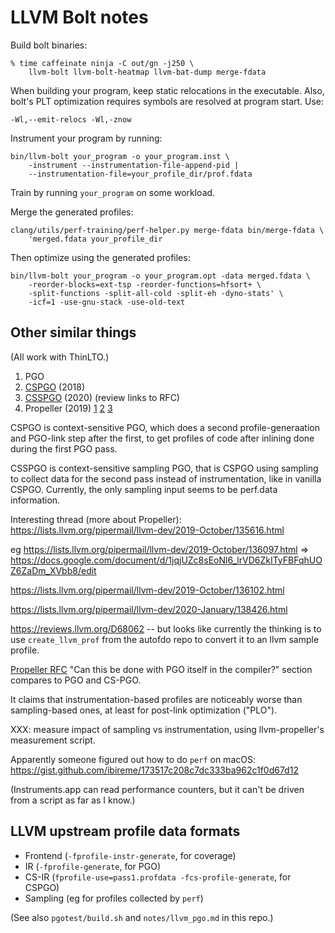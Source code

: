 LLVM Bolt notes
===============

Build bolt binaries:

```
% time caffeinate ninja -C out/gn -j250 \
    llvm-bolt llvm-bolt-heatmap llvm-bat-dump merge-fdata
```


When building your program, keep static relocations in the executable.
Also, bolt's PLT optimization requires symbols are resolved at program start.
Use:

```
-Wl,--emit-relocs -Wl,-znow
```

Instrument your program by running:

```
bin/llvm-bolt your_program -o your_program.inst \
    -instrument --instrumentation-file-append-pid |
    --instrumentation-file=your_profile_dir/prof.fdata
```

Train by running `your_program` on some workload.

Merge the generated profiles:

```
clang/utils/perf-training/perf-helper.py merge-fdata bin/merge-fdata \
    'merged.fdata your_profile_dir
```

Then optimize using the generated profiles:

```
bin/llvm-bolt your_program -o your_program.opt -data merged.fdata \
    -reorder-blocks=ext-tsp -reorder-functions=hfsort+ \
    -split-functions -split-all-cold -split-eh -dyno-stats' \
    -icf=1 -use-gnu-stack -use-old-text
```

Other similar things
--------------------

(All work with ThinLTO.)

1. PGO
2. [CSPGO](https://reviews.llvm.org/D54175) (2018)
3. [CSSPGO](https://reviews.llvm.org/D90125) (2020) (review links to RFC)
4. Propeller (2019)
   [1](https://github.com/google/llvm-propeller/blob/424c3b885e60d8ff9446b16df39d84fbf6596aec/Propeller_RFC.pdf)
   [2](https://lists.llvm.org/pipermail/llvm-dev/2019-September/135393.html)
   [3](https://github.com/google/llvm-propeller/blob/main/ArtifactEvaluation/Scripts/optimize_clang.sh)

CSPGO is context-sensitive PGO, which does a second profile-generaation and
PGO-link step after the first, to get profiles of code after inlining done
during the first PGO pass.

CSSPGO is context-sensitive sampling PGO, that is CSPGO using sampling to
collect data for the second pass instead of instrumentation, like in vanilla
CSPGO. Currently, the only sampling input seems to be perf.data information.

Interesting thread (more about Propeller):
<https://lists.llvm.org/pipermail/llvm-dev/2019-October/135616.html>

eg
<https://lists.llvm.org/pipermail/llvm-dev/2019-October/136097.html> =>
<https://docs.google.com/document/d/1jqjUZc8sEoNl6_lrVD6ZkITyFBFqhUOZ6ZaDm_XVbb8/edit>

<https://lists.llvm.org/pipermail/llvm-dev/2019-October/136102.html>

<https://lists.llvm.org/pipermail/llvm-dev/2020-January/138426.html>

<https://reviews.llvm.org/D68062> -- but looks like currently the thinking
is to use `create_llvm_prof` from the autofdo repo to convert it to an llvm
sample profile.

[Propeller RFC](https://github.com/google/llvm-propeller/blob/424c3b885e60d8ff9446b16df39d84fbf6596aec/Propeller_RFC.pdf)
"Can this be done with PGO itself in the compiler?" section compares to PGO and
CS-PGO.

It claims that instrumentation-based profiles are noticeably worse than
sampling-based ones, at least for post-link optimization ("PLO").

XXX: measure impact of sampling vs instrumentation, using llvm-propeller's
measurement script.

Apparently someone figured out how to do `perf` on macOS:
<https://gist.github.com/ibireme/173517c208c7dc333ba962c1f0d67d12>

(Instruments.app can read performance counters, but it can't be driven from
a script as far as I know.)

LLVM upstream profile data formats
----------------------------------

* Frontend (`-fprofile-instr-generate`, for coverage)
* IR (`-fprofile-generate`, for PGO)
* CS-IR (`fprofile-use=pass1.profdata -fcs-profile-generate`, for CSPGO)
* Sampling (eg for profiles collected by `perf`)

(See also `pgotest/build.sh` and `notes/llvm_pgo.md` in this repo.)
